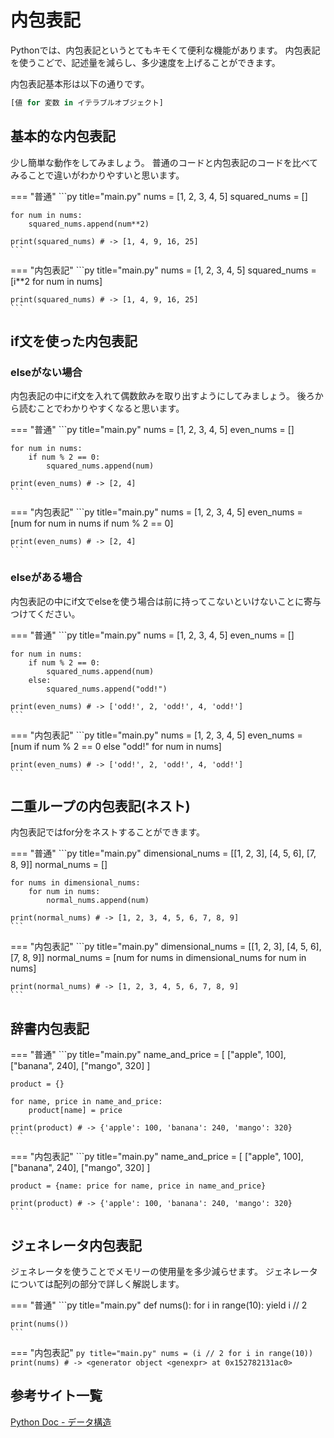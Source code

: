 # 内包表記

Pythonでは、内包表記というとてもキモくて便利な機能があります。
内包表記を使うこどで、記述量を減らし、多少速度を上げることができます。

内包表記基本形は以下の通りです。

```py title="内包表記基本形"
[値 for 変数 in イテラブルオブジェクト]
```

## 基本的な内包表記

少し簡単な動作をしてみましょう。
普通のコードと内包表記のコードを比べてみることで違いがわかりやすいと思います。

=== "普通"
    ```py title="main.py"
    nums = [1, 2, 3, 4, 5]
    squared_nums = []

    for num in nums:
        squared_nums.append(num**2)

    print(squared_nums) # -> [1, 4, 9, 16, 25]
    ```

=== "内包表記"
    ```py title="main.py"
    nums = [1, 2, 3, 4, 5]
    squared_nums = [i**2 for num in nums]

    print(squared_nums) # -> [1, 4, 9, 16, 25]
    ```

## if文を使った内包表記

### elseがない場合

内包表記の中にif文を入れて偶数飲みを取り出すようにしてみましょう。
後ろから読むことでわかりやすくなると思います。

=== "普通"
    ```py title="main.py"
    nums = [1, 2, 3, 4, 5]
    even_nums = []

    for num in nums:
        if num % 2 == 0:
            squared_nums.append(num)

    print(even_nums) # -> [2, 4]
    ```

=== "内包表記"
    ```py title="main.py"
    nums = [1, 2, 3, 4, 5]
    even_nums = [num for num in nums if num % 2 == 0]

    print(even_nums) # -> [2, 4]
    ```

### elseがある場合

内包表記の中にif文でelseを使う場合は前に持ってこないといけないことに寄与つけてください。

=== "普通"
    ```py title="main.py"
    nums = [1, 2, 3, 4, 5]
    even_nums = []

    for num in nums:
        if num % 2 == 0:
            squared_nums.append(num)
        else:
            squared_nums.append("odd!")

    print(even_nums) # -> ['odd!', 2, 'odd!', 4, 'odd!']
    ```

=== "内包表記"
    ```py title="main.py"
    nums = [1, 2, 3, 4, 5]
    even_nums = [num if num % 2 == 0 else "odd!" for num in nums]

    print(even_nums) # -> ['odd!', 2, 'odd!', 4, 'odd!']
    ```

## 二重ループの内包表記(ネスト)

内包表記ではfor分をネストすることができます。

=== "普通"
    ```py title="main.py"
    dimensional_nums = [[1, 2, 3], [4, 5, 6], [7, 8, 9]]
    normal_nums = []

    for nums in dimensional_nums:
        for num in nums:
            normal_nums.append(num)

    print(normal_nums) # -> [1, 2, 3, 4, 5, 6, 7, 8, 9]
    ```

=== "内包表記"
    ```py title="main.py"
    dimensional_nums = [[1, 2, 3], [4, 5, 6], [7, 8, 9]]
    normal_nums = [num for nums in dimensional_nums for num in nums]

    print(normal_nums) # -> [1, 2, 3, 4, 5, 6, 7, 8, 9]
    ```

## 辞書内包表記

=== "普通"
    ```py title="main.py"
    name_and_price = [
        ["apple",  100],
        ["banana", 240],
        ["mango",  320]
    ]

    product = {}

    for name, price in name_and_price:
        product[name] = price

    print(product) # -> {'apple': 100, 'banana': 240, 'mango': 320}
    ```

=== "内包表記"
    ```py title="main.py"
    name_and_price = [
        ["apple",  100],
        ["banana", 240],
        ["mango",  320]
    ]

    product = {name: price for name, price in name_and_price}

    print(product) # -> {'apple': 100, 'banana': 240, 'mango': 320}
    ```

## ジェネレータ内包表記

ジェネレータを使うことでメモリーの使用量を多少減らせます。
ジェネレータについては配列の部分で詳しく解説します。

=== "普通"
    ```py title="main.py"
    def nums():
        for i in range(10):
            yield i // 2

    print(nums())
    ```

=== "内包表記"
    ```py title="main.py"
    nums = (i // 2 for i in range(10))
    print(nums) # -> <generator object <genexpr> at 0x152782131ac0>
    ```

## 参考サイト一覧
[Python Doc - データ構造](https://docs.python.org/ja/3/tutorial/datastructures.html)
